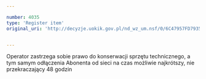 ```yaml
---

number: 4035
type: 'Register item'
original_uri: 'http://decyzje.uokik.gov.pl/nd_wz_um.nsf/0/6C47957FD79350E7C1257AB8003556DF?OpenDocument'


---
```


Operator zastrzega sobie prawo do konserwacji sprzętu technicznego, a tym samym odłączenia Abonenta od sieci na czas możliwie najkrótszy, nie przekraczający 48 godzin
